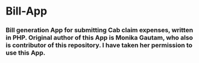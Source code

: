 # Bill-App
### Bill generation App for submitting Cab claim expenses, written in PHP. Original author of this App is Monika Gautam, who also is contributor of this repository. I have taken her permission to use this App.

